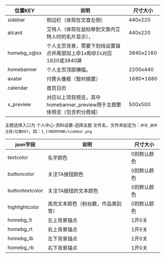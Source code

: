 
位置KEY|说明|尺寸大小
---|---|---
sidebar|侧边栏（体现在文章左侧）|440x220
atcard|艾特人（体现在鼠标移到文章内艾特人时的名片显示），|440x220
homebg_x@xx|个人主页背景，需要下划线设置锚点并尾部加上@1x和@2x对应1920或3840屏|3840x2160
homebanner|个人主页顶部横幅。|2200x440
avatar|付费头像框（暂时搁置）|1680*1680
calendar|首页日历|
x_preview|对应以上项目预览，其中homebanner_preview用于主题整体预览（包含积分商城）|500x500

主题选择入口为 个人中心-资料设置-选择主题
文件名，文件夹拟定为：`序号_装饰主题/位置KEY`，如：`1_CYBERPUNK/sidebar.png`

json字段|说明|尺寸大小
---|---|---
textcolor|名字颜色|0则默认颜色
buttoncolor|关注TA按钮颜色|0则默认颜色
buttontextcolor|关注TA按钮的文本颜色|0则默认颜色
highlightcolor|高亮文本颜色（粉丝数，作品类别等）|0则默认颜色
homebg_lt|左上背景锚点|1开0关
homebg_rt|右上背景锚点|1开0关
homebg_lb|左下背景锚点|1开0关
homebg_rb|右下背景锚点|1开0关
